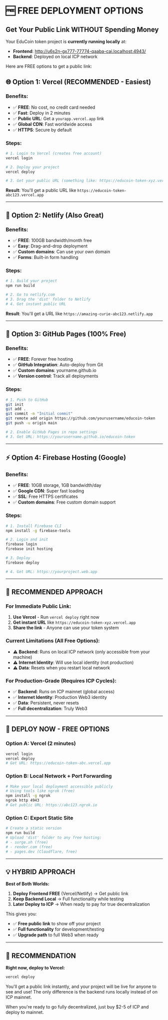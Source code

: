 # 🆓 **FREE DEPLOYMENT OPTIONS**
## Get Your Public Link WITHOUT Spending Money

Your EduCoin token project is **currently running locally** at:
- **Frontend**: http://u6s2n-gx777-77774-qaaba-cai.localhost:4943/
- **Backend**: Deployed on local ICP network

Here are FREE options to get a public link:

## 🌐 **Option 1: Vercel (RECOMMENDED - Easiest)**

### **Benefits:**
- ✅ **FREE**: No cost, no credit card needed
- ✅ **Fast**: Deploy in 2 minutes
- ✅ **Public URL**: Get a `yourapp.vercel.app` link
- ✅ **Global CDN**: Fast worldwide access
- ✅ **HTTPS**: Secure by default

### **Steps:**
```bash
# 1. Login to Vercel (creates free account)
vercel login

# 2. Deploy your project
vercel deploy

# 3. Get your public URL (something like: https://educoin-token-xyz.vercel.app)
```

**Result**: You'll get a public URL like `https://educoin-token-abc123.vercel.app`

---

## 🚀 **Option 2: Netlify (Also Great)**

### **Benefits:**
- ✅ **FREE**: 100GB bandwidth/month free
- ✅ **Easy**: Drag-and-drop deployment
- ✅ **Custom domains**: Can use your own domain
- ✅ **Forms**: Built-in form handling

### **Steps:**
```bash
# 1. Build your project
npm run build

# 2. Go to netlify.com
# 3. Drag the 'dist' folder to Netlify
# 4. Get instant public URL
```

**Result**: You'll get a URL like `https://amazing-curie-abc123.netlify.app`

---

## 💫 **Option 3: GitHub Pages (100% Free)**

### **Benefits:**
- ✅ **FREE**: Forever free hosting
- ✅ **GitHub Integration**: Auto-deploy from Git
- ✅ **Custom domains**: yourname.github.io
- ✅ **Version control**: Track all deployments

### **Steps:**
```bash
# 1. Push to GitHub
git init
git add .
git commit -m "Initial commit"
git remote add origin https://github.com/yourusername/educoin-token
git push -u origin main

# 2. Enable GitHub Pages in repo settings
# 3. Get URL: https://yourusername.github.io/educoin-token
```

---

## ⚡ **Option 4: Firebase Hosting (Google)**

### **Benefits:**
- ✅ **FREE**: 10GB storage, 1GB bandwidth/day
- ✅ **Google CDN**: Super fast loading
- ✅ **SSL**: Free HTTPS certificates
- ✅ **Custom domains**: Free custom domain support

### **Steps:**
```bash
# 1. Install Firebase CLI
npm install -g firebase-tools

# 2. Login and init
firebase login
firebase init hosting

# 3. Deploy
firebase deploy

# 4. Get URL: https://yourproject.web.app
```

---

## 🎯 **RECOMMENDED APPROACH**

### **For Immediate Public Link:**
1. **Use Vercel** - Run `vercel deploy` right now
2. **Get instant URL** like `https://educoin-token-xyz.vercel.app`
3. **Share the link** - Anyone can use your token system

### **Current Limitations (All Free Options):**
- ⚠️ **Backend**: Runs on local ICP network (only accessible from your machine)
- ⚠️ **Internet Identity**: Will use local identity (not production)
- ⚠️ **Data**: Resets when you restart local network

### **For Production-Grade (Requires ICP Cycles):**
- ✅ **Backend**: Runs on ICP mainnet (global access)
- ✅ **Internet Identity**: Production Web3 identity
- ✅ **Data**: Persistent, never resets
- ✅ **Full decentralization**: Truly Web3

---

## 🚀 **DEPLOY NOW - FREE OPTIONS**

### **Option A: Vercel (2 minutes)**
```bash
vercel login
vercel deploy
# Get URL: https://educoin-token-abc.vercel.app
```

### **Option B: Local Network + Port Forwarding**
```bash
# Make your local deployment accessible publicly
# Using tools like ngrok (free)
npm install -g ngrok
ngrok http 4943
# Get public URL: https://abc123.ngrok.io
```

### **Option C: Export Static Site**
```bash
# Create a static version
npm run build
# Upload 'dist' folder to any free hosting:
# - surge.sh (free)
# - render.com (free)
# - pages.dev (Cloudflare, free)
```

---

## 💡 **HYBRID APPROACH**

**Best of Both Worlds:**

1. **Deploy Frontend FREE** (Vercel/Netlify) → Get public link
2. **Keep Backend Local** → Full functionality while testing
3. **Later Deploy to ICP** → When ready to pay for true decentralization

This gives you:
- ✅ **Free public link** to show off your project
- ✅ **Full functionality** for development/testing
- ✅ **Upgrade path** to full Web3 when ready

---

## 🎉 **RECOMMENDATION**

**Right now, deploy to Vercel:**
```bash
vercel deploy
```

You'll get a public link instantly, and your project will be live for anyone to see and use! The only difference is the backend runs locally instead of on ICP mainnet.

When you're ready to go fully decentralized, just buy $2-5 of ICP and deploy to mainnet.
